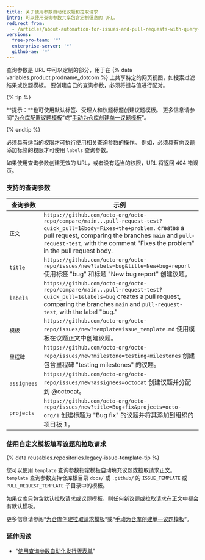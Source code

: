 ```yaml
---
title: 关于使用参数自动化议题和拉取请求
intro: 可以使用查询参数共享包含定制信息的 URL。
redirect_from:
  - /articles/about-automation-for-issues-and-pull-requests-with-query-parameters
versions:
  free-pro-team: '*'
  enterprise-server: '*'
  github-ae: '*'
---
```


查询参数是 URL 中可以定制的部分，用于在 {% data variables.product.prodname_dotcom %} 上共享特定的网页视图，如搜索过滤结果或议题模板。 要创建自己的查询参数，必须将键与值进行配对。

{% tip %}

**提示：**也可使用默认标签、受理人和议题标题创建议题模板。 更多信息请参阅“[为仓库配置议题模板](/articles/configuring-issue-templates-for-your-repository)”或“[手动为仓库创建单一议题模板](/articles/manually-creating-a-single-issue-template-for-your-repository)”。

{% endtip %}

必须具有适当的权限才可执行使用相关查询参数的操作。 例如，必须具有向议题添加标签的权限才可使用 `labels` 查询参数。

如果使用查询参数创建无效的 URL，或者没有适当的权限，URL 将返回 404 错误页。

### 支持的查询参数

| 查询参数        | 示例                                                                                                                                                                                                                                                              |
| ----------- | --------------------------------------------------------------------------------------------------------------------------------------------------------------------------------------------------------------------------------------------------------------- |
| `正文`        | `https://github.com/octo-org/octo-repo/compare/main...pull-request-test?quick_pull=1&body=Fixes+the+problem.` creates a pull request, comparing the branches `main` and `pull-request-test`, with the comment "Fixes the problem" in the pull request body. |
| `title`     | `https://github.com/octo-org/octo-repo/issues/new?labels=bug&title=New+bug+report` 使用标签 "bug" 和标题 "New bug report" 创建议题。                                                                                                                                    |
| `labels`    | `https://github.com/octo-org/octo-repo/compare/main...pull-request-test?quick_pull=1&labels=bug` creates a pull request, comparing the branches `main` and `pull-request-test`, with the label "bug."                                                       |
| `模板`        | `https://github.com/octo-org/octo-repo/issues/new?template=issue_template.md` 使用模板在议题正文中创建议题。                                                                                                                                                                   |
| `里程碑`       | `https://github.com/octo-org/octo-repo/issues/new?milestone=testing+milestones` 创建包含里程碑 "testing milestones" 的议题。                                                                                                                                               |
| `assignees` | `https://github.com/octo-org/octo-repo/issues/new?assignees=octocat` 创建议题并分配到 @octocat。                                                                                                                                                                         |
| `projects`  | `https://github.com/octo-org/octo-repo/issues/new?title=Bug+fix&projects=octo-org/1` 创建标题为 "Bug fix" 的议题并将其添加到组织的项目板 1。                                                                                                                                     |

### 使用自定义模板填写议题和拉取请求

{% data reusables.repositories.legacy-issue-template-tip %}

您可以使用 `template` 查询参数指定模板自动填充议题或拉取请求正文。 `template` 查询参数支持仓库根目录 `docs/` 或 `.github/` 的 `ISSUE_TEMPLATE` 或 `PULL_REQUEST_TEMPLATE` 子目录中的模板。

如果仓库只包含默认拉取请求或议题模板，则任何新议题或拉取请求在正文中都会有默认模板。

更多信息请参阅“[为仓库创建拉取请求模板](/articles/creating-a-pull-request-template-for-your-repository)”或“[手动为仓库创建单一议题模板](/articles/manually-creating-a-single-issue-template-for-your-repository)”。

### 延伸阅读

- "[使用查询参数自动化发行版表单](/articles/automation-for-release-forms-with-query-parameters)"
